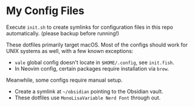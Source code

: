 # My Config Files

Execute `init.sh` to create symlinks for configuration files in this repo
automatically. (please backup before running!)

These dotfiles primarily target macOS. Most of the configs should work for UNIX
systems as well, with a few known exceptions:

- `vale` global config doesn't locate in `$HOME/.config`, see `init.fish`.
- In Neovim config, certain packages require installation via `brew`.

Meanwhile, some configs require manual setup.

- Create a symlink at `~/obsidian` pointing to the Obsidian vault.
- These dotfiles use `MonoLisaVariable Nerd Font` through out.
